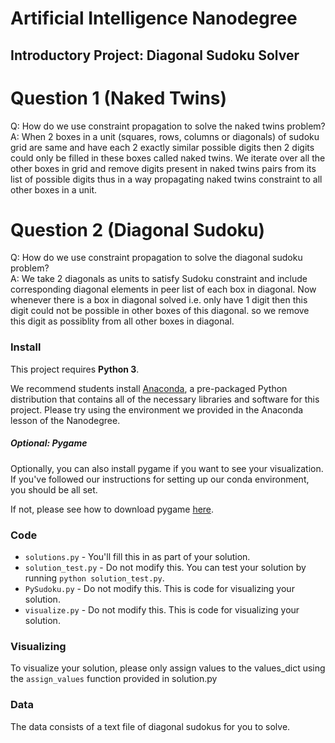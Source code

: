 # Artificial Intelligence Nanodegree
## Introductory Project: Diagonal Sudoku Solver

# Question 1 (Naked Twins)
Q: How do we use constraint propagation to solve the naked twins problem?   
A: When 2 boxes in a unit (squares, rows, columns or diagonals) of sudoku grid are same and have each 2 exactly similar possible digits then 2 digits could only be filled in these boxes called naked twins. We iterate over all the other boxes in grid and remove digits present in naked twins pairs from its list of possible digits thus in a way propagating naked twins constraint to all other boxes in a unit.  

# Question 2 (Diagonal Sudoku)
Q: How do we use constraint propagation to solve the diagonal sudoku problem?  
A: We take 2 diagonals as units to satisfy Sudoku constraint and include corresponding diagonal elements in peer list of each box in diagonal. Now whenever there is a box in diagonal solved i.e. only have 1 digit then this digit could not be possible in other boxes of this diagonal. so we remove this digit as possiblity from all other boxes in diagonal.  

### Install

This project requires **Python 3**.

We recommend students install [Anaconda](https://www.continuum.io/downloads), a pre-packaged Python distribution that contains all of the necessary libraries and software for this project. 
Please try using the environment we provided in the Anaconda lesson of the Nanodegree.

##### Optional: Pygame

Optionally, you can also install pygame if you want to see your visualization. If you've followed our instructions for setting up our conda environment, you should be all set.

If not, please see how to download pygame [here](http://www.pygame.org/download.shtml).

### Code

* `solutions.py` - You'll fill this in as part of your solution.
* `solution_test.py` - Do not modify this. You can test your solution by running `python solution_test.py`.
* `PySudoku.py` - Do not modify this. This is code for visualizing your solution.
* `visualize.py` - Do not modify this. This is code for visualizing your solution.

### Visualizing

To visualize your solution, please only assign values to the values_dict using the ```assign_values``` function provided in solution.py

### Data

The data consists of a text file of diagonal sudokus for you to solve.
